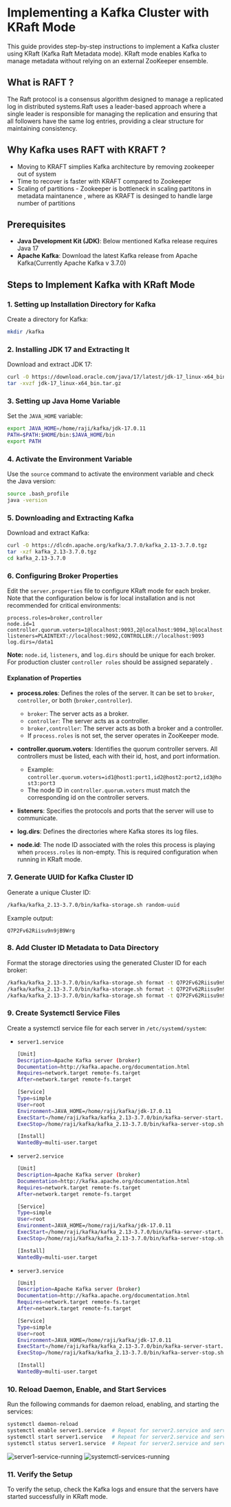 # Implementing a Kafka Cluster with KRaft Mode

This guide provides step-by-step instructions to implement a Kafka cluster using KRaft (Kafka Raft Metadata mode). KRaft mode enables Kafka to manage metadata without relying on an external ZooKeeper ensemble.

## What is RAFT ?
The Raft protocol is a consensus algorithm designed to manage a replicated log in distributed systems.Raft uses a leader-based approach where a single leader is responsible for managing the replication and ensuring that all followers have the same log entries, providing a clear structure for maintaining consistency.

## Why Kafka uses RAFT with KRAFT ?
- Moving to KRAFT simplies Kafka architecture by removing zookeeper out of system
- Time to recover is faster with KRAFT compared to Zookeeper
- Scaling of partitions - Zookeeper is bottleneck in scaling partitons in metadata maintanence , where as KRAFT is desinged to handle large number of partitions


## Prerequisites

- **Java Development Kit (JDK)**: Below mentioned Kafka release requires Java 17
- **Apache Kafka**: Download the latest Kafka release from Apache Kafka(Currently Apache Kafka v 3.7.0)
  
## Steps to Implement Kafka with KRaft Mode

### 1. Setting up Installation Directory for Kafka

Create a directory for Kafka:

```bash
mkdir /kafka
```

### 2. Installing JDK 17 and Extracting It

Download and extract JDK 17:

```bash
curl -O https://download.oracle.com/java/17/latest/jdk-17_linux-x64_bin.tar.gz
tar -xvzf jdk-17_linux-x64_bin.tar.gz
```

### 3. Setting up Java Home Variable

Set the `JAVA_HOME` variable:

```bash
export JAVA_HOME=/home/raji/kafka/jdk-17.0.11
PATH=$PATH:$HOME/bin:$JAVA_HOME/bin
export PATH
```

### 4. Activate the Environment Variable

Use the `source` command to activate the environment variable and check the Java version:

```bash
source .bash_profile
java -version
```

### 5. Downloading and Extracting Kafka

Download and extract Kafka:

```bash
curl -O https://dlcdn.apache.org/kafka/3.7.0/kafka_2.13-3.7.0.tgz
tar -xzf kafka_2.13-3.7.0.tgz
cd kafka_2.13-3.7.0
```

### 6. Configuring Broker Properties

Edit the `server.properties` file to configure KRaft mode for each broker. Note that the configuration below is for local installation and is not recommended for critical environments:

```properties
process.roles=broker,controller
node.id=1
controller.quorum.voters=1@localhost:9093,2@localhost:9094,3@localhost:9095
listeners=PLAINTEXT://localhost:9092,CONTROLLER://localhost:9093
log.dirs=/data1
```

**Note:** `node.id`, `listeners`, and `log.dirs` should be unique for each broker. For production cluster `controller roles` should be assigned separately .

#### Explanation of Properties

- **process.roles**: Defines the roles of the server. It can be set to `broker`, `controller`, or both (`broker,controller`).
  - `broker`: The server acts as a broker.
  - `controller`: The server acts as a controller.
  - `broker,controller`: The server acts as both a broker and a controller.
  - If `process.roles` is not set, the server operates in ZooKeeper mode.

- **controller.quorum.voters**: Identifies the quorum controller servers. All controllers must be listed, each with their id, host, and port information.
  - Example: `controller.quorum.voters=id1@host1:port1,id2@host2:port2,id3@host3:port3`
  - The node ID in `controller.quorum.voters` must match the corresponding id on the controller servers.

- **listeners**: Specifies the protocols and ports that the server will use to communicate.

- **log.dirs**: Defines the directories where Kafka stores its log files.

- **node.id**: The node ID associated with the roles this process is playing when `process.roles` is non-empty. This is required configuration when running in KRaft mode.

### 7. Generate UUID for Kafka Cluster ID

Generate a unique Cluster ID:

```bash
/kafka/kafka_2.13-3.7.0/bin/kafka-storage.sh random-uuid
```

Example output:

```
Q7P2Fv62Riisu9n9jB9Wrg
```

### 8. Add Cluster ID Metadata to Data Directory

Format the storage directories using the generated Cluster ID for each broker:

```bash
/kafka/kafka_2.13-3.7.0/bin/kafka-storage.sh format -t Q7P2Fv62Riisu9n9jB9Wrg -c ../config/kraft/server1.properties
/kafka/kafka_2.13-3.7.0/bin/kafka-storage.sh format -t Q7P2Fv62Riisu9n9jB9Wrg -c ../config/kraft/server2.properties
/kafka/kafka_2.13-3.7.0/bin/kafka-storage.sh format -t Q7P2Fv62Riisu9n9jB9Wrg -c ../config/kraft/server3.properties
```

### 9. Create Systemctl Service Files

Create a systemctl service file for each server in `/etc/systemd/system`:

- `server1.service`
  ```bash
  [Unit]
  Description=Apache Kafka server (broker)
  Documentation=http://kafka.apache.org/documentation.html
  Requires=network.target remote-fs.target
  After=network.target remote-fs.target

  [Service]
  Type=simple
  User=root
  Environment=JAVA_HOME=/home/raji/kafka/jdk-17.0.11
  ExecStart=/home/raji/kafka/kafka_2.13-3.7.0/bin/kafka-server-start.sh /home/raji/kafka/kafka_2.13-3.7.0/config/kraft/server1.properties
  ExecStop=/home/raji/kafka/kafka_2.13-3.7.0/bin/kafka-server-stop.sh

  [Install]
  WantedBy=multi-user.target
  ```
- `server2.service`
  ```bash
  [Unit]
  Description=Apache Kafka server (broker)
  Documentation=http://kafka.apache.org/documentation.html
  Requires=network.target remote-fs.target
  After=network.target remote-fs.target

  [Service]
  Type=simple
  User=root
  Environment=JAVA_HOME=/home/raji/kafka/jdk-17.0.11
  ExecStart=/home/raji/kafka/kafka_2.13-3.7.0/bin/kafka-server-start.sh /home/raji/kafka/kafka_2.13-3.7.0/config/kraft/server2.properties
  ExecStop=/home/raji/kafka/kafka_2.13-3.7.0/bin/kafka-server-stop.sh

  [Install]
  WantedBy=multi-user.target
  ```
- `server3.service`
  ```bash
  [Unit]
  Description=Apache Kafka server (broker)
  Documentation=http://kafka.apache.org/documentation.html
  Requires=network.target remote-fs.target
  After=network.target remote-fs.target

  [Service]
  Type=simple
  User=root
  Environment=JAVA_HOME=/home/raji/kafka/jdk-17.0.11
  ExecStart=/home/raji/kafka/kafka_2.13-3.7.0/bin/kafka-server-start.sh /home/raji/kafka/kafka_2.13-3.7.0/config/kraft/server3.properties
  ExecStop=/home/raji/kafka/kafka_2.13-3.7.0/bin/kafka-server-stop.sh

  [Install]
  WantedBy=multi-user.target
  ```


### 10. Reload Daemon, Enable, and Start Services

Run the following commands for daemon reload, enabling, and starting the services:

```bash
systemctl daemon-reload
systemctl enable server1.service  # Repeat for server2.service and server3.service
systemctl start server1.service   # Repeat for server2.service and server3.service
systemctl status server1.service  # Repeat for server2.service and server3.service
```

![server1-service-running](https://github.com/m-rajitha/Lowes-kafka-usecase/assets/142714131/d2c2598f-1166-4ce0-b69c-8c6cbdd648a5)
![systemctl-services-running](https://github.com/m-rajitha/Lowes-kafka-usecase/assets/142714131/9b1ed154-f236-4bf7-b2a0-28fec3d33ce2)

### 11. Verify the Setup

To verify the setup, check the Kafka logs and ensure that the servers have started successfully in KRaft mode.
